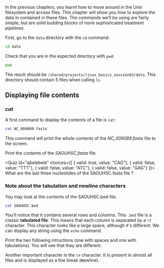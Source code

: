 

<script>
	import Quiz from "components/Quiz.svelte";
	import Execute from "components/Execute.svelte";
</script>

In the previous chapters, you learnt how to move around in the Unix filesystem and access files. 
This chapter will show you how to explore the data in contained in these files. 
The commands we’ll be using are fairly simple, but are solid building blocks of more sophisticated treatment pipelines.

First, go to the `data` directory with the `cd` command:

``` bash
cd data
```

Check that you are in the expected directory with `pwd`:

```bash
pwd
```

The result should be `/shared/projects/linux_basics_session03/data`. This directory should contain 5 files when calling `ls`.

## Displaying file contents

### *cat*

A first command to display the contents of a file is `cat`:

```bash
cat NC_009089.fasta
```

This command will print the whole contents of the _NC_009089.fasta_ file to the screen.


Print the contents of the _SAOUHSC.fasta_ file. 

<Quiz id="qbelebele" choices={[
	{ valid: true, value: "CAG"},
	{ valid: false, value: "TTT"},
	{ valid: false, value: "ATC"},
	{ valid: false, value: "GAG"}
]}>
	<span slot="prompt">
		What are the last three nucleotides of the SAOUHSC.fasta file ?
	</span>
</Quiz>

### Note about the tabulation and newline characters

You may look at the contents of the SAOUHSC.bed file. 

```bash
cat SAOUHSC.bed
```

You'll notice that it contains several rows and columns. 
This `.bed` file is a classic **tabulated file**. This means that each
column is separated by a `\t` character. This character looks like 
a large space, although it's different. We can display 
any string using the `echo` command. 

Print the two following intructions (one with spaces and one with tabulations). You will
see that they are different.


<Execute command="echo -e 'A string with spaces separators'" />

<Execute command="echo -e 'A\tstring\twith\ttabulation\tseparators'" />

Another important character is the `\n` character. 
It is present in almost all files and is displayed
as a line break (**n**ewline).

<Execute command="echo -e 'A\nstring\nsplitted\non\nseveral\nlines'" />

